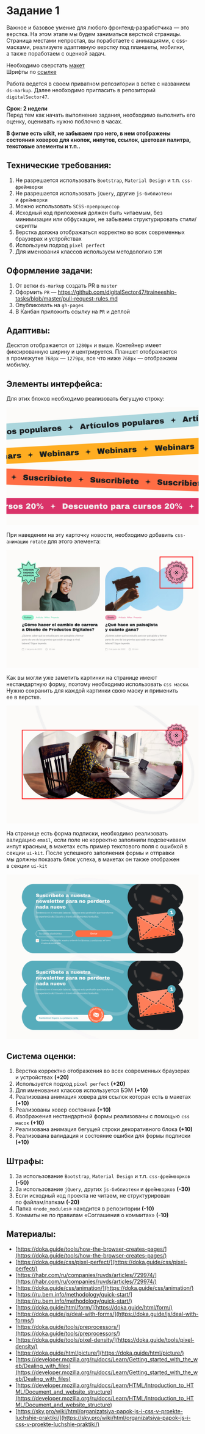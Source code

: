 # Задание 1
Важное и&nbsp;базовое умение для любого фронтенд-разработчика&nbsp;&mdash; это верстка. На&nbsp;этом этапе мы&nbsp;будем заниматься версткой страницы. Страница местами непростая, вы&nbsp;поработаете с&nbsp;анимациями, с&nbsp;css-масками, реализуете адаптивную верстку под планшеты, мобилки, а&nbsp;также поработаем с&nbsp;оценкой задач.

Необходимо сверстать [макет](https://www.figma.com/design/mu3xyHH7jl5xGsAB6C0eDa/DS%2F%D1%81%D1%82%D0%B0%D0%B6%D0%B8%D1%80%D0%BE%D0%B2%D0%BA%D0%B0%2F1?node-id=0-1&t=pO8T3EvVcBMVUoT6-1])<br />
Шрифты по [ссылке](https://github.com/digitalSector47/traineeship-tasks/tree/master/task-1/fonts)

Работа ведется в&nbsp;своем приватном репозитории в&nbsp;ветке с&nbsp;названием `ds-markup`. Далее необходимо пригласить в&nbsp;репозиторий `digitalSector47`.

**Срок: 2&nbsp;недели**<br />
Перед тем как начать выполнение задания, необходимо выполнить его оценку, оценивать нужно поблочно в&nbsp;часах.

**В фигме есть uikit, не забываем про него, в нем отображены состояния ховеров для кнопок, инпутов, ссылок, цветовая палитра, текстовые элементы и т.п..**

## Технические требования:
1. Не&nbsp;разрешается использовать `Bootstrap`, `Material Design` и&nbsp;т.п. `сss-фреймворки`
2. Не&nbsp;разрешается использовать `jQuery`, другие `js-библиотеки` и&nbsp;`фреймворки`
3. Можно использовать `SCSS-препроцессор`
4. Исходный код приложения должен быть читаемым, без минимизации или обфускации, не&nbsp;забываем структурировать стили/скрипты
5. Верстка должна отображаться корректно во&nbsp;всех современных браузерах и&nbsp;устройствах
6. Используем подход `pixel perfect`
7. Для именования классов используем методологию `БЭМ`

## Оформление задачи:
1. От&nbsp;ветки `ds-markup` создать&nbsp;PR в&nbsp;`master`
2. Оформить `PR`&nbsp;&mdash; https://github.com/digitalSector47/traineeship-tasks/blob/master/pull-request-rules.md
3. Опубликовать на&nbsp;`gh-pages`
4. В&nbsp;Канбан приложить ссылку на&nbsp;`PR` и&nbsp;деплой
   
## Адаптивы:
Десктоп отображается от&nbsp;`1280px` и&nbsp;выше. Контейнер имеет фиксированную ширину и&nbsp;центрируется. Планшет отображается в&nbsp;промежутке `768px`&nbsp;&mdash; `1279px`, все что ниже `768px`&nbsp;&mdash; отображаем мобилку.

## Элементы интерфейса:
Для этих блоков необходимо реализовать бегущую строку:

![Running line](https://github.com/digitalSector47/traineeship-tasks/blob/master/task-1/images/running-lines.jpg)

При наведении на эту карточку новости, необходимо добавить `css-анимацию` `rotate` для этого элемента:

![Hover decor](https://github.com/digitalSector47/traineeship-tasks/blob/master/task-1/images/hover-decor.jpg)

Как вы&nbsp;могли уже заметить картинки на&nbsp;странице имеют нестандартную форму, поэтому необходимо использовать `css маски`. Нужно сохранить для каждой картинки свою маску и&nbsp;применить ее&nbsp;в&nbsp;верстке.

![Image mask](https://github.com/digitalSector47/traineeship-tasks/blob/master/task-1/images/image-mask.jpg)

На&nbsp;странице есть форма подписки, необходимо реализовать валидацию `email`, если поле не&nbsp;корректно заполнили подсвечиваем инпут красным, в макетах есть пример текстового поля с ошибкой в секции `ui-kit`. После успешного заполнения формы и отправки мы&nbsp;должны показать блок успеха, в&nbsp;макетах он&nbsp;также отображен в&nbsp;секции `ui-kit`

![Form](https://github.com/digitalSector47/traineeship-tasks/blob/master/task-1/images/forms.jpg)

## Система оценки:
1. Верстка корректно отображения во&nbsp;всех современных браузерах и&nbsp;устройствах **(+20)**
2. Используется подход `pixel perfect` **(+20)**
3. Для именования классов используется БЭМ **(+10)**
4. Реализована анимация ховера для ссылок которая есть в&nbsp;макетах **(+10)**
5. Реализованы ховер состояния **(+10)**
6. Изображения нестандартной формы реализованы с&nbsp;помощью `css масок` **(+10)**
7. Реализована анимация бегущей строки декоративного блока **(+10)**
8. Реализована валидация и&nbsp;состояние ошибки для формы подписки **(+10)**

## Штрафы:
1. За&nbsp;использование `Bootstrap`, `Material Design` и&nbsp;т.п. `сss-фреймворков` **(-50)**
2. За&nbsp;использование `jQuery`, других `js-библиотеки` и&nbsp;`фреймворков` **(-30)**
3. Если исходный код проекта не&nbsp;читаем, не&nbsp;структурирован по&nbsp;файлам/папкам **(-20)**
4. Папка &laquo;`node_modules`&raquo; находится в&nbsp;репозитории **(-10)**
5. Коммиты не&nbsp;по&nbsp;правилам &laquo;Соглашения о&nbsp;коммитах&raquo; **(-10)**

## Материалы:
+ [https://doka.guide/tools/how-the-browser-creates-pages/](https://doka.guide/tools/how-the-browser-creates-pages/)
+ [https://doka.guide/css/pixel-perfect/](https://doka.guide/css/pixel-perfect/)
+ [https://habr.com/ru/companies/ruvds/articles/729974/](https://habr.com/ru/companies/ruvds/articles/729974/)
+ [https://doka.guide/css/animation/](https://doka.guide/css/animation/)
+ [https://ru.bem.info/methodology/quick-start/](https://ru.bem.info/methodology/quick-start/)
+ [https://doka.guide/html/form/](https://doka.guide/html/form/)
+ [https://doka.guide/js/deal-with-forms/](https://doka.guide/js/deal-with-forms/)
+ [https://doka.guide/tools/preprocessors/](https://doka.guide/tools/preprocessors/)
+ [https://doka.guide/tools/pixel-density/](https://doka.guide/tools/pixel-density/)
+ [https://doka.guide/html/picture/](https://doka.guide/html/picture/)
+ [https://developer.mozilla.org/ru/docs/Learn/Getting_started_with_the_web/Dealing_with_files](https://developer.mozilla.org/ru/docs/Learn/Getting_started_with_the_web/Dealing_with_files)
+ [https://developer.mozilla.org/ru/docs/Learn/HTML/Introduction_to_HTML/Document_and_website_structure](https://developer.mozilla.org/ru/docs/Learn/HTML/Introduction_to_HTML/Document_and_website_structure)
+ [https://sky.pro/wiki/html/organizatsiya-papok-js-i-css-v-proekte-luchshie-praktiki/](https://sky.pro/wiki/html/organizatsiya-papok-js-i-css-v-proekte-luchshie-praktiki/)

